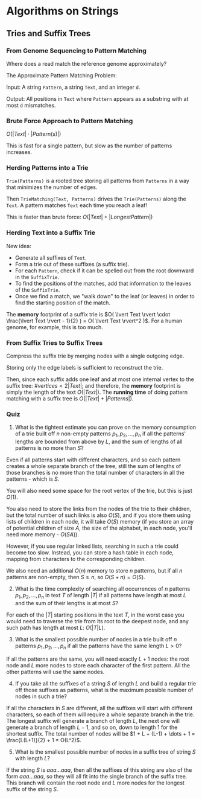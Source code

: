 # Algorithms on Strings

## Tries and Suffix Trees

### From Genome Sequencing to Pattern Matching

Where does a read match the reference genome approximately?

The Approximate Pattern Matching Problem:

Input: A string `Pattern`, a string `Text`, and an integer `d`.

Output: All positions in `Text` where `Pattern` appears as a substring with at most `d` mismatches.

### Brute Force Approach to Pattern Matching

$O( \lvert Text \rvert \cdot \lvert Pattern(s) \rvert )$

This is fast for a single pattern, but slow as the number of patterns increases.

### Herding Patterns into a Trie

`Trie(Patterns)` is a rooted tree storing all patterns from `Patterns` in a way that minimizes the number of edges.

Then `TrieMatching(Text, Patterns)` drives the `Trie(Patterns)` along the `Text`. A pattern matches `Text` each time you reach a leaf!

This is faster than brute force: $O( \lvert Text \rvert + \lvert LongestPattern \rvert )$

### Herding Text into a Suffix Trie

New idea:

- Generate all suffixes of `Text`.
- Form a trie out of these suffixes (a suffix trie).
- For each `Pattern`, check if it can be spelled out from the root downward in the `SuffixTrie`.
- To find the positions of the matches, add that information to the leaves of the `SuffixTrie`.
- Once we find a match, we "walk down" to the leaf (or leaves) in order to find the starting position of the match.

The **memory** footprint of a suffix trie is $O( \lvert Text \rvert \cdot \frac{\lvert Text \rvert - 1}{2} ) = O( \lvert Text \rvert^2 )$. For a human genome, for example, this is too much.

### From Suffix Tries to Suffix Trees

Compress the suffix trie by merging nodes with a single outgoing edge.

Storing only the edge labels is sufficient to reconstruct the trie.

Then, since each suffix adds one leaf and at most one internal vertex to the suffix tree: $\#vertices < 2 \lvert Text \rvert$; and therefore, the **memory** footprint is simply the length of the text $O( \lvert Text \rvert )$. The **running time** of doing pattern matching with a suffix tree is $O( \lvert Text \rvert + \lvert Patterns \rvert )$.

### Quiz

1. What is the tightest estimate you can prove on the memory consumption of a trie built off $n$ non-empty patterns $p_1, p_2, \dots, p_n$ if all the patterns' lengths are bounded from above by $L$, and the sum of lengths of all patterns is no more than $S$?

Even if all patterns start with different characters, and so each pattern creates a whole separate branch of the tree, still the sum of lengths of those branches is no more than the total number of characters in all the patterns - which is $S$.

You will also need some space for the root vertex of the trie, but this is just $O(1)$.

You also need to store the links from the nodes of the trie to their children, but the total number of such links is also $O(S)$, and if you store them using lists of children in each node, it will take $O(S)$ memory (if you store an array of potential children of size $A$, the size of the alphabet, in each node, you'll need more memory - $O(SA)$).

However, if you use regular linked lists, searching in such a trie could become too slow. Instead, you can store a hash table in each node, mapping from characters to the corresponding children.

We also need an additional $O(n)$ memory to store $n$ patterns, but if all $n$ patterns are non-empty, then $S \geq n$, so $O(S + n) = O(S)$.

2. What is the time complexity of searching all occurrences of $n$ patterns $p_1, p_2, \dots, p_n$ in text $T$ of length $\lvert T \rvert$ if all patterns have length at most $L$ and the sum of their lengths is at most $S$?

For each of the $\lvert T \rvert$ starting positions in the text $T$, in the worst case you would need to traverse the trie from its root to the deepest node, and any such path has length at most $L$: $O(\lvert T \rvert L)$.

3. What is the smallest possible number of nodes in a trie built off $n$ patterns $p_1, p_2, \dots, p_n$ if all the patterns have the same length $L \gt 0$?

If all the patterns are the same, you will need exactly $L+1$ nodes: the root node and $L$ more nodes to store each character of the first pattern. All the other patterns will use the same nodes.

4. If you take all the suffixes of a string $S$ of length $L$ and build a regular trie off those suffixes as patterns, what is the maximum possible number of nodes in such a trie?

If all the characters in $S$ are different, all the suffixes will start with different characters, so each of them will require a whole separate branch in the trie. The longest suffix will generate a branch of length $L$, the next one will generate a branch of length $L-1$, and so on, down to length $1$ for the shortest suffix. The total number of nodes will be $1 + L + (L-1) + \dots + 1 = \frac{L(L+1)}{2} + 1 = O(L^2)$.

5. What is the smallest possible number of nodes in a suffix tree of string $S$ with length $L$?

If the string $S$ is $aaa \dots aaa$, then all the suffixes of this string are also of the form $aaa \dots aaa$, so they will all fit into the single branch of the suffix tree. This branch will contain the root node and $L$ more nodes for the longest suffix of the string $S$.
